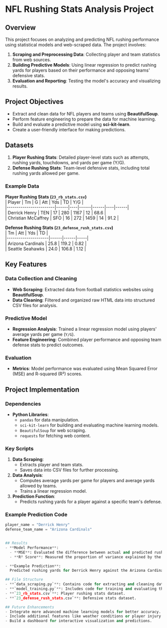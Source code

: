 # NFL Rushing Stats Analysis Project  

## Overview  
This project focuses on analyzing and predicting NFL rushing performance using statistical models and web-scraped data. The project involves:  
1. **Scraping and Preprocessing Data**: Collecting player and team statistics from web sources.  
2. **Building Predictive Models**: Using linear regression to predict rushing yards for players based on their performance and opposing teams' defensive stats.  
3. **Evaluation and Reporting**: Testing the model's accuracy and visualizing results.  

## Project Objectives  
- Extract and clean data for NFL players and teams using **BeautifulSoup**.  
- Perform feature engineering to prepare the data for machine learning.  
- Build and evaluate a predictive model using **sci-kit-learn**.  
- Create a user-friendly interface for making predictions.  

## Datasets  
1. **Player Rushing Stats**: Detailed player-level stats such as attempts, rushing yards, touchdowns, and yards per game (Y/G).  
2. **Defense Rushing Stats**: Team-level defensive stats, including total rushing yards allowed per game.  

### Example Data  
**Player Rushing Stats (`23_rb_stats.csv`)**  
| Player                 | Tm  | G  | Att  | Yds  | TD | Y/G  |  
|------------------------|------|----|------|------|----|------|  
| Derrick Henry         | TEN  | 17 | 280  | 1167 | 12 | 68.6 |  
| Christian McCaffrey   | SFO  | 16 | 272  | 1459 | 14 | 91.2 |  

**Defense Rushing Stats (`23_defense_rush_stats.csv`)**  
| Tm                  | Att  | Yds  | TD  |  
|---------------------|------|------|-----|  
| Arizona Cardinals   | 25.8 | 119.2 | 0.82 |  
| Seattle Seahawks    | 24.0 | 106.8 | 1.12 |  

## Key Features  
### Data Collection and Cleaning  
- **Web Scraping**: Extracted data from football statistics websites using **BeautifulSoup**.  
- **Data Cleaning**: Filtered and organized raw HTML data into structured CSV files for analysis.  

### Predictive Model  
- **Regression Analysis**: Trained a linear regression model using players' average yards per game (`Y/G`).  
- **Feature Engineering**: Combined player performance and opposing team defense stats to predict outcomes.  

### Evaluation  
- **Metrics**: Model performance was evaluated using Mean Squared Error (MSE) and R-squared (R²) scores.  

## Project Implementation  
### Dependencies  
- **Python Libraries**:  
  - `pandas` for data manipulation.  
  - `sci-kit-learn` for building and evaluating machine learning models.  
  - `BeautifulSoup` for web scraping.  
  - `requests` for fetching web content.  

### Key Scripts  
1. **Data Scraping**:  
   - Extracts player and team stats.  
   - Saves data into CSV files for further processing.  
2. **Data Analysis**:  
   - Computes average yards per game for players and average yards allowed by teams.  
   - Trains a linear regression model.  
3. **Prediction Function**:  
   - Predicts rushing yards for a player against a specific team's defense.  

### Example Prediction Code  
```python  
player_name = "Derrick Henry"  
defense_team_name = "Arizona Cardinals"  
  

## Results  
- **Model Performance**:  
  - **MSE**: Evaluated the difference between actual and predicted rushing yards.  
  - **R² Score**: Measured the proportion of variance explained by the model.  

- **Example Prediction**:  
  Predicted rushing yards for Derrick Henry against the Arizona Cardinals: **72.5 yards/game**.  

## File Structure  
- **`data_scraping.py`**: Contains code for extracting and cleaning data using BeautifulSoup.  
- **`model_training.py`**: Includes code for training and evaluating the predictive model.  
- **`23_rb_stats.csv`**: Player rushing stats dataset.  
- **`23_defense_rush_stats.csv`**: Defensive stats dataset.  

## Future Enhancements  
- Integrate more advanced machine learning models for better accuracy.  
- Include additional features like weather conditions or player injury status.  
- Build a dashboard for interactive visualization and predictions.  
